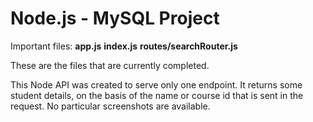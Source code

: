 # Node.js - MySQL Project

Important files:
**app.js**
**index.js**
**routes/searchRouter.js**

These are the files that are currently completed.

This Node API was created to serve only one endpoint. It returns some student details, on the basis of the name or course id that is sent in the request. No particular screenshots are available.
